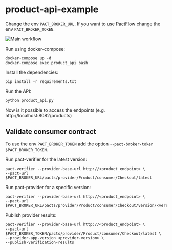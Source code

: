 # product-api-example

Change the env `PACT_BROKER_URL`. If you want to use [PactFlow](https://pactflow.io/) change the env `PACT_BROKER_TOKEN`.

![Main workflow](https://github.com/LindomarReitz/product-api-example/workflows/Main%20workflow/badge.svg)

Run using docker-compose:

```
docker-compose up -d
docker-compose exec product_api bash
```

Install the dependencies:

```
pip install -r requirements.txt
```

Run the API:

```
python product_api.py
```

Now is it possible to access the endpoints (e.g. http://localhost:8082/products)

## Validate consumer contract

To use the env `PACT_BROKER_TOKEN` add the option `--pact-broker-token $PACT_BROKER_TOKEN`.

Run pact-verifier for the latest version:

```
pact-verifier --provider-base-url http://<product_endpoint> \
--pact-url $PACT_BROKER_URL/pacts/provider/Product/consumer/Checkout/latest
```

Run pact-provider for a specific version:

```
pact-verifier --provider-base-url http://<product_endpoint> \
--pact-url $PACT_BROKER_URL/pacts/provider/Product/consumer/Checkout/version/<version>
```

Publish provider results:

```
pact-verifier --provider-base-url http://<product_endpoint> \
--pact-url $PACT_BROKER_TOKEN/pacts/provider/Product/consumer/Checkout/latest \
--provider-app-version <provider-version> \
--publish-verification-results
```




